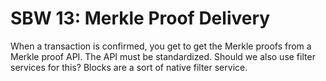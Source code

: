 SBW 13: Merkle Proof Delivery
===========================

When a transaction is confirmed, you get to get the Merkle proofs from a Merkle
proof API. The API must be standardized. Should we also use filter services for
this? Blocks are a sort of native filter service.
